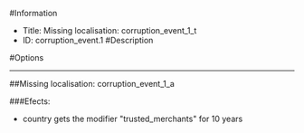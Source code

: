 #Information
 - Title: Missing localisation: corruption_event_1_t
 - ID: corruption_event.1
#Description

#Options

___
##Missing localisation: corruption_event_1_a

###Efects:<ul><li>country gets the modifier "trusted_merchants" for 10 years</li></ul>
